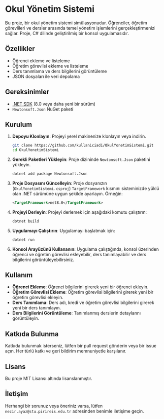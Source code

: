 # Okul Yönetim Sistemi

Bu proje, bir okul yönetim sistemi simülasyonudur. Öğrenciler, öğretim görevlileri ve dersler arasında temel yönetim işlemlerini gerçekleştirmenizi sağlar. Proje, C# dilinde geliştirilmiş bir konsol uygulamasıdır.

## Özellikler

- Öğrenci ekleme ve listeleme
- Öğretim görevlisi ekleme ve listeleme
- Ders tanımlama ve ders bilgilerini görüntüleme
- JSON dosyaları ile veri depolama

## Gereksinimler

- [.NET SDK](https://dotnet.microsoft.com/download) (8.0 veya daha yeni bir sürüm)
- `Newtonsoft.Json` NuGet paketi

## Kurulum

1. **Depoyu Klonlayın**: Projeyi yerel makinenize klonlayın veya indirin.

   ```bash
   git clone https://github.com/kullaniciadi/OkulYonetimSistemi.git
   cd OkulYonetimSistemi
   ```

2. **Gerekli Paketleri Yükleyin**: Proje dizininde `Newtonsoft.Json` paketini yükleyin.

   ```bash
   dotnet add package Newtonsoft.Json
   ```

3. **Proje Dosyasını Güncelleyin**: Proje dosyanızın (`OkulYonetimSistemi.csproj`) `TargetFramework` kısmını sisteminizde yüklü olan .NET sürümüne uygun şekilde ayarlayın. Örneğin:

   ```xml
   <TargetFramework>net8.0</TargetFramework>
   ```

4. **Projeyi Derleyin**: Projeyi derlemek için aşağıdaki komutu çalıştırın:

   ```bash
   dotnet build
   ```

5. **Uygulamayı Çalıştırın**: Uygulamayı başlatmak için:

   ```bash
   dotnet run
   ```

6. **Konsol Arayüzünü Kullananın**: Uygulama çalıştığında, konsol üzerinden öğrenci ve öğretim görevlisi ekleyebilir, ders tanımlayabilir ve ders bilgilerini görüntüleyebilirsiniz.

## Kullanım

- **Öğrenci Ekleme**: Öğrenci bilgilerini girerek yeni bir öğrenci ekleyin.
- **Öğretim Görevlisi Ekleme**: Öğretim görevlisi bilgilerini girerek yeni bir öğretim görevlisi ekleyin.
- **Ders Tanımlama**: Ders adı, kredi ve öğretim görevlisi bilgilerini girerek yeni bir ders tanımlayın.
- **Ders Bilgilerini Görüntüleme**: Tanımlanmış derslerin detaylarını görüntüleyin.

## Katkıda Bulunma

Katkıda bulunmak isterseniz, lütfen bir pull request gönderin veya bir issue açın. Her türlü katkı ve geri bildirim memnuniyetle karşılanır.

## Lisans

Bu proje MIT Lisansı altında lisanslanmıştır.

## İletişim

Herhangi bir sorunuz veya öneriniz varsa, lütfen `nezir.ayaz@stu.pirireis.edu.tr` adresinden benimle iletişime geçin.
